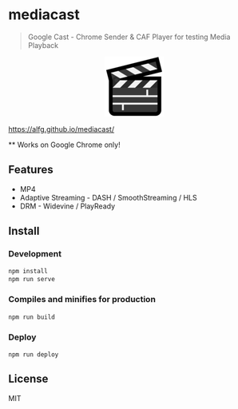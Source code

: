 # mediacast

> Google Cast - Chrome Sender & CAF Player for testing Media Playback

<p align="center"><img src="src/assets/clapper.png"></img></p>

https://alfg.github.io/mediacast/

** Works on Google Chrome only!

## Features
* MP4
* Adaptive Streaming - DASH / SmoothStreaming / HLS
* DRM - Widevine / PlayReady

## Install

### Development
```
npm install
npm run serve
```

### Compiles and minifies for production
```
npm run build
```

### Deploy
```
npm run deploy
```

## License
MIT
